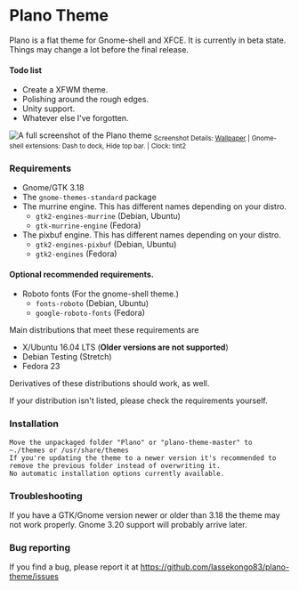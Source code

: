 # Plano Theme

Plano is a flat theme for Gnome-shell and XFCE.
It is currently in beta state. Things may change a lot before the final release.

#### Todo list
* Create a XFWM theme.
* Polishing around the rough edges.
* Unity support.
* Whatever else I've forgotten.

![A full screenshot of the Plano theme](http://i.imgur.com/b1bZQVk.png)
<sub>Screenshot Details: [Wallpaper](http://puscifer91.deviantart.com/art/OnePlus-2-Wallpaper-4K-554361312) | Gnome-shell extensions: Dash to dock, Hide top bar. | Clock: tint2</sub>

### Requirements

* Gnome/GTK 3.18
* The `gnome-themes-standard` package
* The murrine engine. This has different names depending on your distro.
  * `gtk2-engines-murrine` (Debian, Ubuntu)
  * `gtk-murrine-engine` (Fedora)
* The pixbuf engine. This has different names depending on your distro.
  * `gtk2-engines-pixbuf` (Debian, Ubuntu)
  * `gtk2-engines` (Fedora)

#### Optional recommended requirements.
* Roboto fonts (For the gnome-shell theme.)
  * `fonts-roboto` (Debian, Ubuntu)
  * `google-roboto-fonts` (Fedora)

Main distributions that meet these requirements are

* X/Ubuntu 16.04 LTS (**Older versions are not supported**)
* Debian Testing (Stretch)
* Fedora 23

Derivatives of these distributions should work, as well.

If your distribution isn't listed, please check the requirements yourself.

### Installation

    Move the unpackaged folder "Plano" or "plano-theme-master" to ~./themes or /usr/share/themes
    If you're updating the theme to a newer version it's recommended to remove the previous folder instead of overwriting it.
    No automatic installation options currently available.

### Troubleshooting

If you have a GTK/Gnome version newer or older than 3.18 the theme may not work properly. Gnome 3.20 support will probably arrive later.

### Bug reporting
If you find a bug, please report it at https://github.com/lassekongo83/plano-theme/issues
